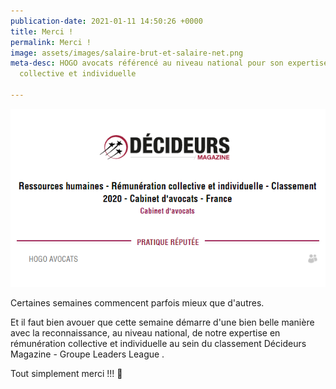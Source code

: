 ```yaml
---
publication-date: 2021-01-11 14:50:26 +0000
title: Merci !
permalink: Merci !
image: assets/images/salaire-brut-et-salaire-net.png
meta-desc: HOGO avocats référencé au niveau national pour son expertise en rémunération
  collective et individuelle

---
```

![](assets/images/sans-titre.png)

Certaines semaines commencent parfois mieux que d'autres.

Et il faut bien avouer que cette semaine démarre d'une bien belle manière avec la reconnaissance, au niveau national, de notre expertise en rémunération collective et individuelle au sein du classement Décideurs Magazine - Groupe Leaders League .

Tout simplement merci !!! 🚀